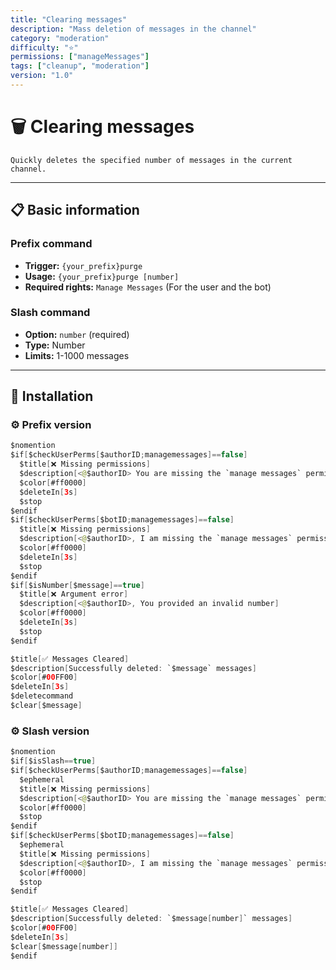 ```yaml
---
title: "Clearing messages"
description: "Mass deletion of messages in the channel"
category: "moderation"
difficulty: "⭐"
permissions: ["manageMessages"]
tags: ["cleanup", "moderation"]
version: "1.0"
---
```


# 🗑️ Clearing messages

`Quickly deletes the specified number of messages in the current channel.`

---

## 📋 Basic information

### Prefix command
- **Trigger:** `{your_prefix}purge`
- **Usage:** `{your_prefix}purge [number]`
- **Required rights:** `Manage Messages` (For the user and the bot)

### Slash command
- **Option:** `number` (required)
- **Type:** Number
- **Limits:** 1-1000 messages

---

## 🚀 Installation
### ⚙️ Prefix version
```swift
$nomention
$if[$checkUserPerms[$authorID;managemessages]==false]
  $title[❌ Missing permissions]
  $description[<@$authorID> You are missing the `manage messages` permission]
  $color[#ff0000]
  $deleteIn[3s]
  $stop
$endif
$if[$checkUserPerms[$botID;managemessages]==false]
  $title[❌ Missing permissions]
  $description[<@$authorID>, I am missing the `manage messages` permission]
  $color[#ff0000]
  $deleteIn[3s]
  $stop
$endif
$if[$isNumber[$message]==true]
  $title[❌ Argument error]
  $description[<@$authorID>, You provided an invalid number]
  $color[#ff0000]
  $deleteIn[3s]
  $stop
$endif

$title[✅ Messages Cleared]
$description[Successfully deleted: `$message` messages]
$color[#00FF00]
$deleteIn[3s]
$deletecommand
$clear[$message]
```

### ⚙️ Slash version
```swift
$nomention
$if[$isSlash==true]
$if[$checkUserPerms[$authorID;managemessages]==false]
  $ephemeral
  $title[❌ Missing permissions]
  $description[<@$authorID> You are missing the `manage messages` permission]
  $color[#ff0000]
  $stop
$endif
$if[$checkUserPerms[$botID;managemessages]==false]
  $ephemeral
  $title[❌ Missing permissions]
  $description[<@$authorID>, I am missing the `manage messages` permission]
  $color[#ff0000]
  $stop
$endif

$title[✅ Messages Cleared]
$description[Successfully deleted: `$message[number]` messages]
$color[#00FF00]
$deleteIn[3s]
$clear[$message[number]]
$endif
```
